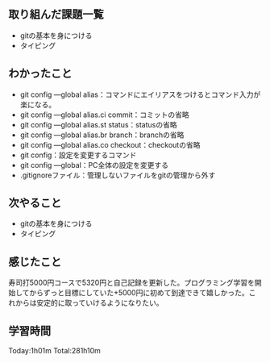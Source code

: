 ## 取り組んだ課題一覧
 - gitの基本を身につける
 - タイピング
## わかったこと
 - git config —global alias：コマンドにエイリアスをつけるとコマンド入力が楽になる。
 - git config —global alias.ci commit：コミットの省略
 - git config —global alias.st status：statusの省略
 - git config —global alias.br branch：branchの省略
 - git config —global alias.co checkout：checkoutの省略
 - git config：設定を変更するコマンド
 - git config —global：PC全体の設定を変更する
 - .gitignoreファイル：管理しないファイルをgitの管理から外す
## 次やること
 - gitの基本を身につける
 - タイピング
## 感じたこと
寿司打5000円コースで5320円と自己記録を更新した。プログラミング学習を開始してからずっと目標にしていた+5000円に初めて到達できて嬉しかった。これからは安定的に取っていけるようになりたい。
## 学習時間
Today:1h01m  Total:281h10m